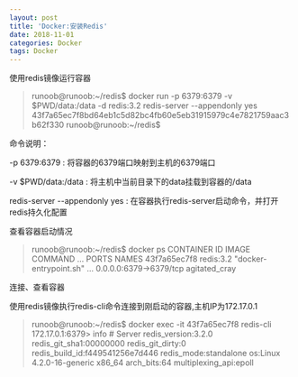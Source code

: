 ```yaml
---
layout: post
title: 'Docker:安装Redis'
date: 2018-11-01
categories: Docker
tags: Docker
---
```


使用redis镜像运行容器

>runoob@runoob:~/redis\$ docker run -p 6379:6379 -v \$PWD/data:/data  -d redis:3.2 redis-server --appendonly yes
43f7a65ec7f8bd64eb1c5d82bc4fb60e5eb31915979c4e7821759aac3b62f330
runoob@runoob:~/redis\$

命令说明：

-p 6379:6379 : 将容器的6379端口映射到主机的6379端口

-v $PWD/data:/data : 将主机中当前目录下的data挂载到容器的/data

redis-server --appendonly yes : 在容器执行redis-server启动命令，并打开redis持久化配置

查看容器启动情况

>runoob@runoob:~/redis\$ docker ps
CONTAINER ID   IMAGE        COMMAND                 ...   PORTS                      NAMES
43f7a65ec7f8   redis:3.2    "docker-entrypoint.sh"  ...   0.0.0.0:6379->6379/tcp     agitated_cray

连接、查看容器

使用redis镜像执行redis-cli命令连接到刚启动的容器,主机IP为172.17.0.1

>runoob@runoob:~/redis\$ docker exec -it 43f7a65ec7f8 redis-cli
172.17.0.1:6379> info
\# Server
redis_version:3.2.0
redis_git_sha1:00000000
redis_git_dirty:0
redis_build_id:f449541256e7d446
redis_mode:standalone
os:Linux 4.2.0-16-generic x86_64
arch_bits:64
multiplexing_api:epoll